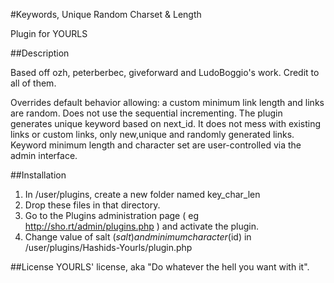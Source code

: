 #Keywords, Unique Random Charset & Length

Plugin for YOURLS

##Description

Based off ozh, peterberbec, giveforward and LudoBoggio's work. Credit to all of them.

Overrides default behavior allowing: a custom minimum link length and links are random. Does not use the sequential incrementing. The plugin generates unique keyword based on next_id. It does not mess with existing links or custom links, only new,unique and randomly generated links. Keyword minimum length and character set are user-controlled via the admin interface.

##Installation

1. In /user/plugins, create a new folder named key_char_len
2. Drop these files in that directory.
3. Go to the Plugins administration page ( eg http://sho.rt/admin/plugins.php ) and activate the plugin.
4. Change value of salt ($salt) and minimum character ($id) in /user/plugins/Hashids-Yourls/plugin.php

##License YOURLS' license, aka "Do whatever the hell you want with it".
